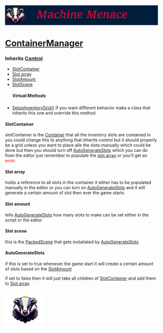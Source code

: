![banner](https://github.com/williamjseim/williamjseim/blob/main/Documentation/MarkdownBanner.png)
# [ContainerManager](../Inventory/Scripts/ContainerManager.cs)
### Inherits [Control](https://docs.godotengine.org/en/stable/classes/class_control.html)

* [SlotContainer](#slotcontainer-1)
* [Slot array](#slot-array-1)
* [SlotAmount]()
* [SlotScene]()
  <br>
  ##### Virtual Methods
* [SetupInventoryGrid()]()
If you want different behavior make a class that inherits this one and override this method

#### SlotContainer
slotContainer is the [Container](https://docs.godotengine.org/en/stable/classes/class_container.html) that all the inventory slots are contained in you could change this to anything that inherits control but it should properly be a grid unless you want to place alle the slots manually which could be done but then you should turn off [AutoGenerateSlots](#autogenerateslots) which you can do from the editor just remember to populate the [slot array](#slot-array-1) or you'll get an <span style="color:red;">error<span>.


#### Slot array
holds a reference to all slots in the container it either has to be populated manually in the editor or you can turn on [AutoGenerateSlots](#autogenerateslots) and it will generate a certain amount of slot then ever the game starts

#### Slot amount
tells [AutoGenerateSlots](#autogenerateslots) how many slots to make can be set either in the script or the editor

#### Slot scene
this is the [PackedScene](https://docs.godotengine.org/en/stable/classes/class_packedscene.html) that gets instatiated by [AutoGenerateSlots](#autogenerateslots)

#### AutoGenerateSlots
if this is set to true whenever the game start it will create a certain amount of slots based on the [SlotAmount](#slot-amount)

if set to false then it will just take all children of [SlotContainer](#slotcontainer) and add them to [Slot array](#slot-array)


![Watermark](https://github.com/williamjseim/williamjseim/blob/main/Documentation/MarkDownWatermark.png)